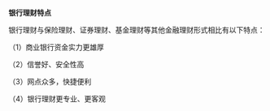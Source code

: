 **银行理财特点**

银行理财与保险理财、证券理财、基金理财等其他金融理财形式相比有以下特点：

（1）商业银行资金实力更雄厚

（2）信誉好、安全性高

（3）网点众多，快捷便利

（4）银行理财更专业、更客观